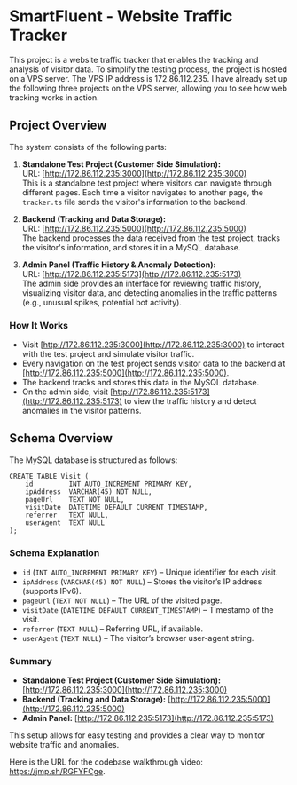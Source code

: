 # SmartFluent - Website Traffic Tracker

This project is a website traffic tracker that enables the tracking and analysis of visitor data. To simplify the testing process, the project is hosted on a VPS server. The VPS IP address is 172.86.112.235. I have already set up the following three projects on the VPS server, allowing you to see how web tracking works in action.

## Project Overview

The system consists of the following parts:

1. **Standalone Test Project (Customer Side Simulation):**  
   URL: [http://172.86.112.235:3000](http://172.86.112.235:3000)  
   This is a standalone test project where visitors can navigate through different pages. Each time a visitor navigates to another page, the `tracker.ts` file sends the visitor's information to the backend.

2. **Backend (Tracking and Data Storage):**  
   URL: [http://172.86.112.235:5000](http://172.86.112.235:5000)  
   The backend processes the data received from the test project, tracks the visitor's information, and stores it in a MySQL database.

3. **Admin Panel (Traffic History & Anomaly Detection):**  
   URL: [http://172.86.112.235:5173](http://172.86.112.235:5173)  
   The admin side provides an interface for reviewing traffic history, visualizing visitor data, and detecting anomalies in the traffic patterns (e.g., unusual spikes, potential bot activity).

### How It Works

- Visit [http://172.86.112.235:3000](http://172.86.112.235:3000) to interact with the test project and simulate visitor traffic.
- Every navigation on the test project sends visitor data to the backend at [http://172.86.112.235:5000](http://172.86.112.235:5000).
- The backend tracks and stores this data in the MySQL database.
- On the admin side, visit [http://172.86.112.235:5173](http://172.86.112.235:5173) to view the traffic history and detect anomalies in the visitor patterns.

## Schema Overview

The MySQL database is structured as follows:

```
CREATE TABLE Visit (
    id         INT AUTO_INCREMENT PRIMARY KEY,
    ipAddress  VARCHAR(45) NOT NULL,
    pageUrl    TEXT NOT NULL,
    visitDate  DATETIME DEFAULT CURRENT_TIMESTAMP,
    referrer   TEXT NULL,
    userAgent  TEXT NULL
);
```

### Schema Explanation

- `id` (`INT AUTO_INCREMENT PRIMARY KEY`) – Unique identifier for each visit.
- `ipAddress` (`VARCHAR(45) NOT NULL`) – Stores the visitor’s IP address (supports IPv6).
- `pageUrl` (`TEXT NOT NULL`) – The URL of the visited page.
- `visitDate` (`DATETIME DEFAULT CURRENT_TIMESTAMP`) – Timestamp of the visit.
- `referrer` (`TEXT NULL`) – Referring URL, if available.
- `userAgent` (`TEXT NULL`) – The visitor’s browser user-agent string.

### Summary

- **Standalone Test Project (Customer Side Simulation):** [http://172.86.112.235:3000](http://172.86.112.235:3000)
- **Backend (Tracking and Data Storage):** [http://172.86.112.235:5000](http://172.86.112.235:5000)
- **Admin Panel:** [http://172.86.112.235:5173](http://172.86.112.235:5173)

This setup allows for easy testing and provides a clear way to monitor website traffic and anomalies.

Here is the URL for the codebase walkthrough video: https://jmp.sh/RGFYFCge.
